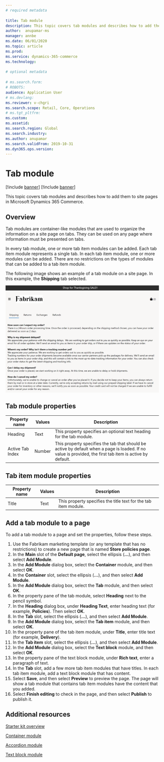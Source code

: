 ```yaml
---
# required metadata

title: Tab module 
description: This topic covers tab modules and describes how to add them to site pages in Microsoft Dynamics 365 Commerce.
author:  anupamar-ms
manager: annbe
ms.date: 06/01/2020
ms.topic: article
ms.prod: 
ms.service: dynamics-365-commerce
ms.technology: 

# optional metadata

# ms.search.form: 
# ROBOTS: 
audience: Application User
# ms.devlang: 
ms.reviewer: v-chgri
ms.search.scope: Retail, Core, Operations
# ms.tgt_pltfrm: 
ms.custom: 
ms.assetid: 
ms.search.region: Global
ms.search.industry: 
ms.author: anupamar
ms.search.validFrom: 2019-10-31
ms.dyn365.ops.version: 
---
```


# Tab module

[!include [banner](includes/preview-banner.md)]
[!include [banner](includes/banner.md)]

This topic covers tab modules and describes how to add them to site pages in Microsoft Dynamics 365 Commerce.

## Overview

Tab modules are container-like modules that are used to organize the information on a site page on tabs. They can be used on any page where information must be presented on tabs.

In every tab module, one or more tab item modules can be added. Each tab item module represents a single tab. In each tab item module, one or more modules can be added. There are no restrictions on the types of modules that can be added to a tab item module.

The following image shows an example of a tab module on a site page. In this example, the **Shipping** tab selected.

![Example of a tab module](./media/ecommerce-tab.PNG)

## Tab module properties

| Property name | Values | Description |
|---------------|--------|-------------|
| Heading | Text | This property specifies an optional text heading for the tab module. |
| Active Tab Index | Number | This property specifies the tab that should be active by default when a page is loaded. If no value is provided, the first tab item is active by default. |

## Tab item module properties

| Property name | Values | Description |
|---------------|--------|-------------|
| Title | Text | This property specifies the title text for the tab item module. |

## Add a tab module to a page

To add a tab module to a page and set the properties, follow these steps.

1. Use the Fabrikam marketing template (or any template that has no restrictions) to create a new page that is named **Store policies page**.
1. In the **Main** slot of the **Default page**, select the ellipsis (**...**), and then select **Add Module**.
1. In the **Add Module** dialog box, select the **Container** module, and then select **OK**.
1. In the **Container** slot, select the ellipsis (**...**), and then select **Add Module**.
1. In the **Add Module** dialog box, select the **Tab** module, and then select **OK**.
1. In the property pane of the tab module, select **Heading** next to the pencil symbol.
1. In the **Heading** dialog box, under **Heading Text**, enter heading text (for example, **Policies**). Then select **OK**.
1. In the **Tab** slot, select the ellipsis (**...**), and then select **Add Module**.
1. In the **Add Module** dialog box, select the **Tab item** module, and then select **OK**.
1. In the property pane of the tab item module, under **Title**, enter title text (for example, **Delivery**).
1. In the **Tab item** slot, select the ellipsis (**...**), and then select **Add Module**.
1. In the **Add Module** dialog box, select the **Text block** module, and then select **OK**.
1. In the property pane of the text block module, under **Rich text**, enter a paragraph of text.
1. In the **Tab** slot, add a few more tab item modules that have titles. In each tab item module, add a text block module that has content.
1. Select **Save**, and then select **Preview** to preview the page. The page will show a tab module that contains tab item modules have the content that you added.
1. Select **Finish editing** to check in the page, and then select **Publish** to publish it.

## Additional resources

[Starter kit overview](starter-kit-overview.md)

[Container module](add-container-module.md)

[Accordion module](add-accordion.md)

[Text block module](add-content-rich-block.md)
